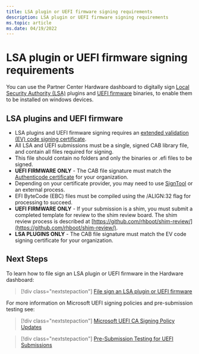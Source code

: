 ```yaml
---
title: LSA plugin or UEFI firmware signing requirements
description: LSA plugin or UEFI firmware signing requirements
ms.topic: article
ms.date: 04/19/2022
---
```


# LSA plugin or UEFI firmware signing requirements

You can use the Partner Center Hardware dashboard to digitally sign [Local Security Authority (LSA)](/windows-server/security/credentials-protection-and-management/configuring-additional-lsa-protection) plugins and [UEFI firmware](/windows-hardware/design/device-experiences/oem-uefi) binaries, to enable them to be installed on windows devices.

## LSA plugins and UEFI firmware

- LSA plugins and UEFI firmware signing requires an [extended validation (EV) code signing certificate](code-signing-reqs.md#ev-certificate-signed-drivers).
- All LSA and UEFI submissions must be a single, signed CAB library file, and contain all files required for signing.
- This file should contain no folders and only the binaries or .efi files to be signed.
- **UEFI FIRMWARE ONLY** - The CAB file signature must match the [Authenticode certificate](../install/authenticode.md) for your organization.
- Depending on your certificate provider, you may need to use [SignTool](/windows/desktop/SecCrypto/signtool) or an external process.
- EFI ByteCode (EBC) files must be compiled using the /ALIGN:32 flag for processing to succeed.
- **UEFI FIRMWARE ONLY** - If your submission is a shim, you must submit a completed template for review to the shim review board. The shim review process is described at [https://github.com/rhboot/shim-review/](https://github.com/rhboot/shim-review/).
- **LSA PLUGINS ONLY** - The CAB file signature must match the EV code signing certificate for your organization.

## Next Steps

To learn how to file sign an LSA plugin or UEFI firmware in the Hardware dashboard:
> [!div class="nextstepaction"]
>[File sign an LSA plugin or UEFI firmware](file-signing-lsa-uefi.md)

For more information on Microsoft UEFI signing policies and pre-submission testing see:

> [!div class="nextstepaction"]
> [Microsoft UEFI CA Signing Policy Updates](https://techcommunity.microsoft.com/t5/windows-hardware-certification/microsoft-uefi-ca-signing-policy-updates/ba-p/364828)

> [!div class="nextstepaction"]
>[Pre-Submission Testing for UEFI Submissions](https://techcommunity.microsoft.com/t5/windows-hardware-certification/pre-submission-testing-for-uefi-submissions/ba-p/364829)